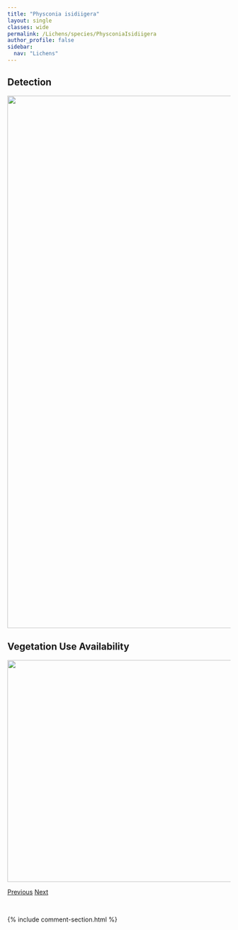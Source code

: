 ```yaml
---
title: "Physconia isidiigera"
layout: single
classes: wide
permalink: /Lichens/species/PhysconiaIsidiigera
author_profile: false
sidebar:
  nav: "Lichens"
---
```


<h2>Detection</h2>

<a href="https://drive.google.com/uc?export=view&id=1zHBhSu6UTTOpCDtgAznauesxm9anLoRB">
<img src="https://drive.google.com/uc?export=view&id=1zHBhSu6UTTOpCDtgAznauesxm9anLoRB" height = "1200" width = "800">
</a>


<h2>Vegetation Use Availability</h2>

<a href="https://drive.google.com/uc?export=view&id=1N0-pQClXtJQEXNwU7nPmRDBPI5wpDLtO">
<img src="https://drive.google.com/uc?export=view&id=1N0-pQClXtJQEXNwU7nPmRDBPI5wpDLtO" height = "500" width = "1000">
</a>


<a href="/DevelopmentWebsite/Lichens/species/PhysconiaGrumosa" class="pagination--pager" title="Physconia grumosa">Previous</a> <a href="/DevelopmentWebsite/Lichens/species/PhysconiaLabrata" class="pagination--pager" title="Physconia labrata">Next</a>

<p>&nbsp;</p>

{% include comment-section.html %}

